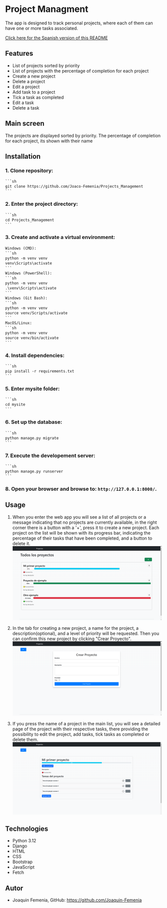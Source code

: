 # Project Managment
The app is designed to track personal projects, where each of them can have one or more tasks associated.

[Click here for the Spanish version of this README](README-ES.md)

## Features
 - List of projects sorted by priority
 - List of projects with the percentage of completion for each project
 - Create a new project
 - Delete a project
 - Edit a project
 - Add task to a project
 - Tick a task as completed
 - Edit a task
 - Delete a task


## Main screen
The projects are displayed sorted by priority.
The percentage of completion for each project, its shown with their name


## Installation
### 1. Clone repository:
    ```sh
    git clone https://github.com/Joaco-Femenia/Projects_Management
    ```
### 2. Enter the project directory:
    ```sh
    cd Projects_Management
    ```
### 3. Create and activate a virtual environment:
    Windows (CMD):
    ```sh
    python -m venv venv
    venv\Scripts\activate
    ```
    Windows (PowerShell):
    ```sh
    python -m venv venv
    .\venv\Scripts\activate
    ```
    Windows (Git Bash):
    ```sh
    python -m venv venv
    source venv/Scripts/activate
    ```
    MacOS/Linux:
    ```sh
    python -m venv venv
    source venv/bin/activate
    ```

### 4. Install dependencies:
    ```sh
    pip install -r requirements.txt
    ```

### 5. Enter mysite folder:
    ```sh
    cd mysite
    ```

### 6. Set up the database:
    ```sh
    python manage.py migrate
    ```

### 7. Execute the developement server:
    ```sh
    python manage.py runserver
    ```

### 8. Open your browser and browse to: `http://127.0.0.1:8000/`.


## Usage
1. When you enter the web app you will see a list of all projects or a message indicating that no projects are currently available, in the right corner there is a button with a '+', press it to create a new project. Each project on the list will be shown with its  progress bar, indicating the percentage of their tasks that have been completed, and a button to delete it.
![Main screen](imagesReadme/allprojects.png)

2. In the tab for creating a new project, a name for the project, a description(optional), and a level of priority will be requested. Then you can confirm this new project by clicking "Crear Proyecto".
![Create a new project](imagesReadme/newproject.png)

3. If you press the name of a project in the main list, you will see a detailed page of the project with their respective tasks, there providing the possibility to edit the project, add tasks, tick tasks as completed or delete them.
![Detailed view of the project](imagesReadme/details.png)


## Technologies
 - Python 3.12
 - Django
 - HTML
 - CSS
 - Bootstrap
 - JavaScript
 - Fetch


## Autor
 - Joaquin Femenia, GitHub: https://github.com/Joaquin-Femenia